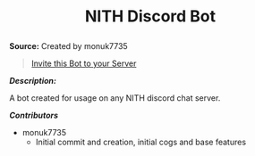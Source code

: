 
# <p align="center" style="font-weight: bold;">NITH Discord Bot</p>

**Source:** Created by monuk7735

> [Invite this Bot to your Server](https://discord.com/api/oauth2/authorize?client_id=797322369721958460&permissions=247808&scope=bot)

***Description:***

​A bot created for usage on any NITH discord chat server.

***Contributors***

- monuk7735
  - Initial commit and creation, initial cogs and base features
